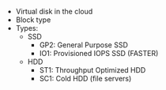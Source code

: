 - Virtual disk in the cloud
- Block type
- Types:
	- SSD 
		- GP2: General Purpose SSD 
		- IO1: Provisioned IOPS SSD (FASTER)
	- HDD
		- ST1: Throughput Optimized HDD
		- SC1: Cold HDD (file servers)